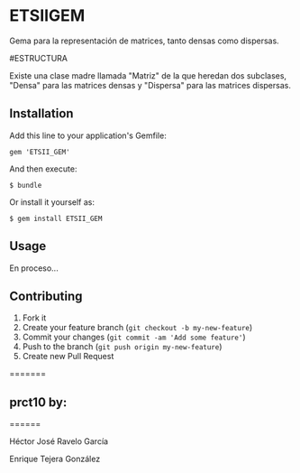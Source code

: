 # ETSIIGEM

Gema para la representación de matrices, tanto densas como dispersas.

#ESTRUCTURA

Existe una clase madre llamada "Matriz" de la que heredan dos subclases, "Densa" para las matrices densas y "Dispersa" para las matrices dispersas.

## Installation

Add this line to your application's Gemfile:

    gem 'ETSII_GEM'

And then execute:

    $ bundle

Or install it yourself as:

    $ gem install ETSII_GEM

## Usage

En proceso...

## Contributing

1. Fork it
2. Create your feature branch (`git checkout -b my-new-feature`)
3. Commit your changes (`git commit -am 'Add some feature'`)
4. Push to the branch (`git push origin my-new-feature`)
5. Create new Pull Request

=======
## prct10 by:
======

Héctor José Ravelo García

Enrique Tejera González
